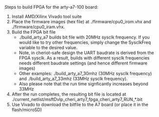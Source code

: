 Steps to build FPGA for the arty-a7-100 board:
1. Install AMD/Xilinx Vivado tool suite
2. Place the firmware images (hex file) at ./firmware/cpu0_irom.vhx and ./firmware/cpu0_iram.vhx.
4. Build the FPGA bit file
   -  ./build_arty_a7 builds bit file with 20MHz sysclk frequency. If you would like to try other frequencies, simply change the SysclkFreq variable to the desired value.
   -  Note, in cheriot-safe design the UART baudrate is derived from the FPGA sysclk. As a result, builds with different sysclk frequencies needs different baudrate settings (and hence different firmware images)
   -  Other examples: ./build_arty_a7_30mhz (30MHz sysclk frequency) and ./build_arty_a7_33mhz (33MHz sysclk frequency).
   -  Also please note that the run time signficantly increases beyond 33MHz
5. After the run completes, the resulting bit file is located at ./current_netlist/msftDvIp_cheri_arty7_fpga_cheri_arty7_RUN_*.bit
6. Use Vivado to download the bitfile to the A7 board (or place it in the flash/microSD)
